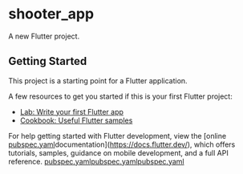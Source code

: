 # shooter_app

A new Flutter project.

## Getting Started

This project is a starting point for a Flutter application.

A few resources to get you started if this is your first Flutter project:

- [Lab: Write your first Flutter app](https://docs.flutter.dev/get-started/codelab)
- [Cookbook: Useful Flutter samples](https://docs.flutter.dev/cookbook)

For help getting started with Flutter development, view the
[online [pubspec.yaml](pubspec.yaml)documentation](https://docs.flutter.dev/), which offers tutorials,
samples, guidance on mobile development, and a full API reference.
[pubspec.yaml](pubspec.yaml)[pubspec.yaml](pubspec.yaml)[pubspec.yaml](pubspec.yaml)